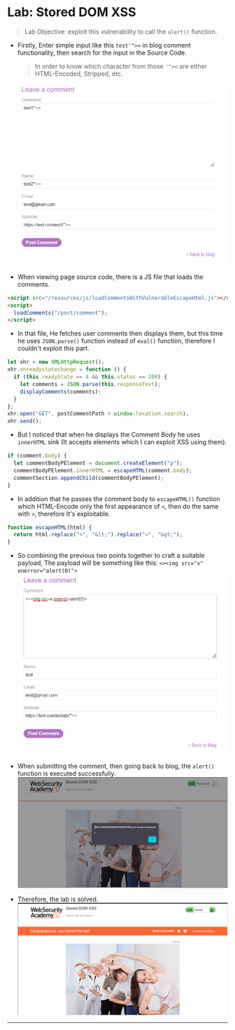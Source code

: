 # Lab: Stored DOM XSS

> Lab Objective: exploit this vulnerability to call the `alert()` function.

- Firstly, Enter simple input like this `test'"><` in blog comment functionality, then search for the input in the Source Code.

  > In order to know which character from those `'"><` are either HTML-Encoded, Stripped, etc.

  ![1st Screenshot](./Photos/1.png)

- When viewing page source code, there is a JS file that loads the comments.

```html
<script src="/resources/js/loadCommentsWithVulnerableEscapeHtml.js"></script>
<script>
  loadComments("/post/comment");
</script>
```

- In that file, He fetches user comments then displays them, but this time he uses `JSON.parse()` function instead of `eval()` function, therefore I couldn't exploit this part.

```js
let xhr = new XMLHttpRequest();
xhr.onreadystatechange = function () {
  if (this.readyState == 4 && this.status == 200) {
    let comments = JSON.parse(this.responseText);
    displayComments(comments);
  }
};
xhr.open("GET", postCommentPath + window.location.search);
xhr.send();
```

- But I noticed that when he displays the Comment Body he uses `innerHTML` sink (It accepts elements which I can exploit XSS using them).

```js
if (comment.body) {
  let commentBodyPElement = document.createElement("p");
  commentBodyPElement.innerHTML = escapeHTML(comment.body);
  commentSection.appendChild(commentBodyPElement);
}
```

- In addition that he passes the comment body to `escapeHTML()` function which HTML-Encode only the first appearance of `<`, then do the same with `>`, therefore It's exploitable.

```js
function escapeHTML(html) {
  return html.replace("<", "&lt;").replace(">", "&gt;");
}
```

- So combining the previous two points together to craft a suitable payload, The payload will be something like this: `<><img src="x" onerror="alert(0)">`
  ![2nd Screenshot](./Photos/2.png)

- When submitting the comment, then going back to blog, the `alert()` function is executed successfully.
  ![3rd Screenshot](./Photos/3.png)

- Therefore, the lab is solved.
  ![4th Screenshot](./Photos/4.png)

---
